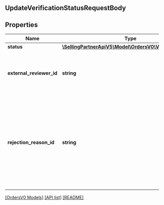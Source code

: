 ## UpdateVerificationStatusRequestBody

## Properties

Name | Type | Description | Notes
------------ | ------------- | ------------- | -------------
**status** | [**\SellingPartnerApiV5\Model\OrdersV0\VerificationStatus**](VerificationStatus.md) |  |
**external_reviewer_id** | **string** | The identifier for the order's regulated information reviewer. |
**rejection_reason_id** | **string** | The unique identifier for the rejection reason used for rejecting the order's regulated information. Only required if the new status is rejected. | [optional]

[[OrdersV0 Models]](../) [[API list]](../../Api) [[README]](../../../README.md)
